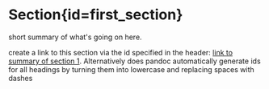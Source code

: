 
<div class='panel fade js-scroll-anim' data-anim='fade'>

# Section{id=first_section}

short summary of what's going on here. 

create a link to this section via the id specified in the header: [link to summary of section 1](/guidelines/#first_section). Alternatively does pandoc automatically generate ids for all headings by turning them into lowercase and replacing spaces with dashes

</div>
